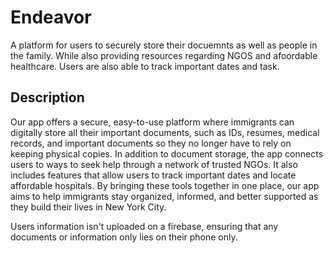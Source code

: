 # Endeavor 
A platform for users to securely store their docuemnts as well as people in the family. While also providing resources regarding NGOS and afoordable healthcare. Users are also able to track important dates and task.

## Description 
Our app offers a secure, easy-to-use platform where immigrants can digitally store all their important documents, such as IDs, resumes, medical records, and important documents so they no longer have to rely on keeping physical copies. In addition to document storage, the app connects users to ways to seek help through a network of trusted NGOs. It also includes features that allow users to track important dates and locate affordable hospitals. By bringing these tools together in one place, our app aims to help immigrants stay organized, informed, and better supported as they build their lives in New York City.

Users information isn't uploaded on a firebase, ensuring that any documents or information only lies on their phone only. 

